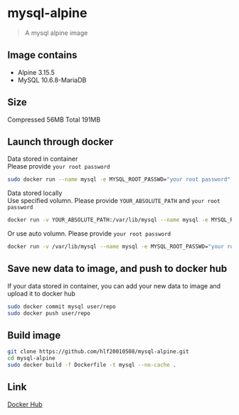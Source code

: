 # mysql-alpine
> A mysql alpine image

## Image contains
- Alpine 3.15.5
- MySQL 10.6.8-MariaDB

## Size
Compressed 56MB
Total 191MB

## Launch through docker
Data stored in container  
Please provide `your root password`
```sh
sudo docker run --name mysql -e MYSQL_ROOT_PASSWD="your root password" -p 3306:3306 --restart always -d hlf01/mysql-alpine
```

Data stored locally  
Use specified volumn. Please provide `YOUR_ABSOLUTE_PATH` and `your root password`
```sh
docker run -v YOUR_ABSOLUTE_PATH:/var/lib/mysql --name mysql -e MYSQL_ROOT_PASSWD="your root password" -p 3306:3306 --restart always -d hlf01/mysql-alpine
```

Or use auto volumn. Please provide `your root password`
```sh
docker run -v /var/lib/mysql --name mysql -e MYSQL_ROOT_PASSWD="your root password" -p 3306:3306 --restart always -d hlf01/mysql-alpine
```

## Save new data to image, and push to docker hub
If your data stored in container, you can add your new data to image and upload it to docker hub
```sh
sudo docker commit mysql user/repo
sudo docker push user/repo
```

## Build image
```sh
git clone https://github.com/hlf20010508/mysql-alpine.git
cd mysql-alpine
sudo docker build -f Dockerfile -t mysql --no-cache .
```

## Link
[Docker Hub](https://hub.docker.com/repository/docker/hlf01/mysql-alpine)
